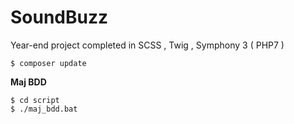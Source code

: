 # SoundBuzz
Year-end project completed in SCSS , Twig , Symphony 3 ( PHP7 )

```shell
$ composer update
```

**Maj BDD**

```shell
$ cd script
$ ./maj_bdd.bat
```
